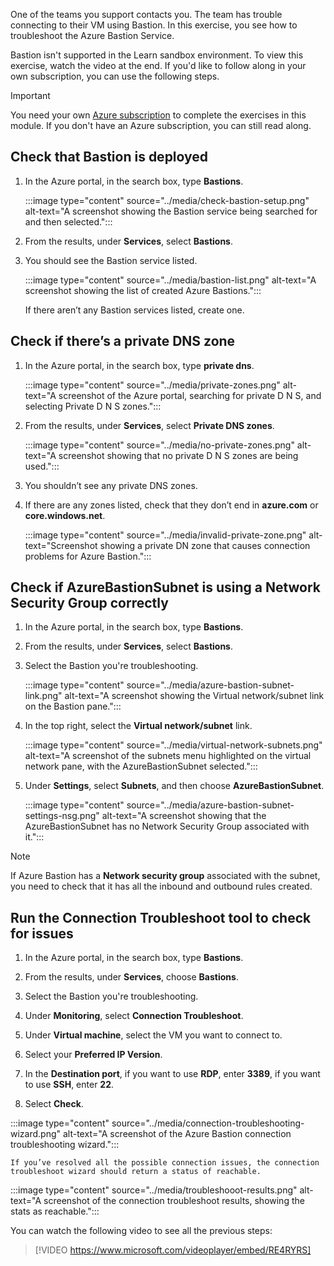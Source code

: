 One of the teams you support contacts you. The team has trouble connecting to their VM using Bastion. In this exercise, you see how to troubleshoot the Azure Bastion Service.

Bastion isn't supported in the Learn sandbox environment. To view this exercise, watch the video at the end. If you'd like to follow along in your own subscription, you can use the following steps.

> [!IMPORTANT]
> You need your own [Azure subscription](https://azure.microsoft.com/free/?azure-portal=true) to complete the exercises in this module. If you don't have an Azure subscription, you can still read along.

## Check that Bastion is deployed

1. In the Azure portal, in the search box, type **Bastions**.

   :::image type="content" source="../media/check-bastion-setup.png" alt-text="A screenshot showing the Bastion service being searched for and then selected.":::

1. From the results, under **Services**, select **Bastions**.

1. You should see the Bastion service listed.

   :::image type="content" source="../media/bastion-list.png" alt-text="A screenshot showing the list of created Azure Bastions.":::

   If there aren’t any Bastion services listed, create one.

## Check if there’s a private DNS zone

1. In the Azure portal, in the search box, type **private dns**.

   :::image type="content" source="../media/private-zones.png" alt-text="A screenshot of the Azure portal, searching for private D N S, and selecting Private D N S zones.":::

1. From the results, under **Services**, select **Private DNS zones**.

   :::image type="content" source="../media/no-private-zones.png" alt-text="A screenshot showing that no private D N S zones are being used.":::
1. You shouldn’t see any private DNS zones.

1. If there are any zones listed, check that they don’t end in **azure.com** or **core.windows.net**.

   :::image type="content" source="../media/invalid-private-zone.png" alt-text="Screenshot showing a private DN  zone that causes connection problems for Azure Bastion.":::
## Check if AzureBastionSubnet is using a Network Security Group correctly

1. In the Azure portal, in the search box, type **Bastions**.

1. From the results, under **Services**, select **Bastions**.

1. Select the Bastion you're troubleshooting.

   :::image type="content" source="../media/azure-bastion-subnet-link.png" alt-text="A screenshot showing the Virtual network/subnet link on the Bastion pane.":::

1. In the top right, select the **Virtual network/subnet** link.

   :::image type="content" source="../media/virtual-network-subnets.png" alt-text="A screenshot of the subnets menu highlighted on the virtual network pane, with the AzureBastionSubnet selected.":::

1. Under **Settings**, select **Subnets**, and then choose **AzureBastionSubnet**.

   :::image type="content" source="../media/azure-bastion-subnet-settings-nsg.png" alt-text="A screenshot showing that the AzureBastionSubnet has no Network Security Group associated with it.":::

> [!NOTE]
> If Azure Bastion has a **Network security group** associated with the subnet, you need to check that it has all the inbound and outbound rules created.

## Run the Connection Troubleshoot tool to check for issues

1. In the Azure portal, in the search box, type **Bastions**.

1. From the results, under **Services**, choose **Bastions**.

1. Select the Bastion you're troubleshooting.

1. Under **Monitoring**, select **Connection Troubleshoot**.

1. Under **Virtual machine**, select the VM you want to connect to.

1. Select your **Preferred IP Version**.

1. In the **Destination port**, if you want to use **RDP**, enter **3389**, if you want to use **SSH**, enter **22**.

1. Select **Check**.

:::image type="content" source="../media/connection-troubleshooting-wizard.png" alt-text="A screenshot of the Azure Bastion connection troubleshooting wizard.":::

    If you’ve resolved all the possible connection issues, the connection troubleshoot wizard should return a status of reachable.

:::image type="content" source="../media/troubleshooot-results.png" alt-text="A screenshot of the connection troubleshoot results, showing the stats as reachable.":::

You can watch the following video to see all the previous steps:

> [!VIDEO https://www.microsoft.com/videoplayer/embed/RE4RYRS]

